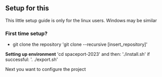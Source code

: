 ## Setup for this 
This little setup guide is only for the linux users. 
Windows may be similar

### First time setup?
* git clone the repository 
'git clone --recursive [insert_repository]'

**Setting up environment**
'cd spaceport-2023'
and then:
'./install.sh'
if successful:
'. ./export.sh'

Next you want to configure the project
